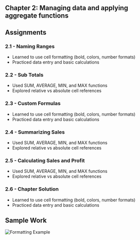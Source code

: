 ## Chapter 2: Managing data and applying aggregate functions

## Assignments
### 2.1 - Naming Ranges
- Learned to use cell formatting (bold, colors, number formats)
- Practiced data entry and basic calculations

### 2.2 - Sub Totals
- Used SUM, AVERAGE, MIN, and MAX functions
- Explored relative vs absolute cell references

### 2.3 - Custom Formulas
- Learned to use cell formatting (bold, colors, number formats)
- Practiced data entry and basic calculations

### 2.4 - Summarizing Sales
- Used SUM, AVERAGE, MIN, and MAX functions
- Explored relative vs absolute cell references

### 2.5 - Calculating Sales and Profit
- Used SUM, AVERAGE, MIN, and MAX functions
- Explored relative vs absolute cell references

### 2.6 - Chapter Solution
- Learned to use cell formatting (bold, colors, number formats)
- Practiced data entry and basic calculations

## Sample Work
![Formatting Example](./screenshots/formatting_example.png)
